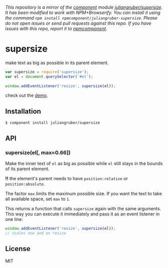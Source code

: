 *This repository is a mirror of the [component](http://component.io) module [juliangruber/supersize](http://github.com/juliangruber/supersize). It has been modified to work with NPM+Browserify. You can install it using the command `npm install npmcomponent/juliangruber-supersize`. Please do not open issues or send pull requests against this repo. If you have issues with this repo, report it to [npmcomponent](https://github.com/airportyh/npmcomponent).*
# supersize

  make text as big as possible in its parent element.

```js
var supersize = require('supersize');
var el = document.querySelector('#el');
  
window.addEventListener('resize', supersize(el));
```
  
  check out the [demo](http://juliangruber.github.com/supersize).

## Installation

    $ component install juliangruber/supersize

## API

### supersize(el[, max=0.66])

  Make the inner text of `el` as big as possible while `el` still stays in the
  bounds of its parent element.
  
  **!!** the element's parent needs to have `position:relative` or
  `position:absolute`. 
  
  The factor `max` limits the maximum possible size. If you want the text to
  take all available space, set `max` to `1`.
  
  This returns a function that calls `supersize` again with the same
  arguments. This way you can execute it immediately and pass it as an event
  listener in one line:
  
```js
window.addEventListener('resize', supersize(el));
// scales now and on resize
```

## License

  MIT
